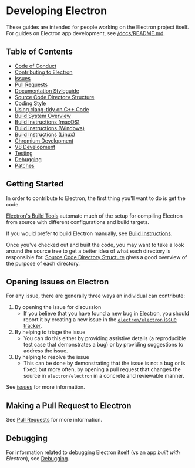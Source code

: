# Developing Electron

These guides are intended for people working on the Electron project itself.
For guides on Electron app development, see
[/docs/README.md](../README.md#guides-and-tutorials).

## Table of Contents

* [Code of Conduct](https://github.com/electron/electron/blob/master/CODE_OF_CONDUCT.md)
* [Contributing to Electron](https://github.com/electron/electron/blob/master/CONTRIBUTING.md)
* [Issues](issues.md)
* [Pull Requests](pull-requests.md)
* [Documentation Styleguide](coding-style.md#documentation)
* [Source Code Directory Structure](source-code-directory-structure.md)
* [Coding Style](coding-style.md)
* [Using clang-tidy on C++ Code](clang-tidy.md)
* [Build System Overview](build-system-overview.md)
* [Build Instructions (macOS)](build-instructions-macos.md)
* [Build Instructions (Windows)](build-instructions-windows.md)
* [Build Instructions (Linux)](build-instructions-linux.md)
* [Chromium Development](chromium-development.md)
* [V8 Development](v8-development.md)
* [Testing](testing.md)
* [Debugging](debugging.md)
* [Patches](patches.md)

## Getting Started

In order to contribute to Electron, the first thing you'll want to do is get the code.

[Electron's Build Tools](https://github.com/electron/build-tools) automate much of the setup for compiling Electron from source with different configurations and build targets.

If you would prefer to build Electron manually, see [Build Instructions](build-instructions-gn.md).

Once you've checked out and built the code, you may want to take a look around the source tree to get a better idea
of what each directory is responsible for. [Source Code Directory Structure](source-code-directory-structure.md) gives a good overview of the purpose of each directory.

## Opening Issues on Electron

For any issue, there are generally three ways an individual can
contribute:

1. By opening the issue for discussion
    * If you believe that you have found a new bug in Electron, you should report it by creating a new issue in
    the [`electron/electron` issue tracker](https://github.com/electron/electron/issues).
2. By helping to triage the issue
    * You can do this either by providing assistive details (a reproducible test case that demonstrates a bug) or by providing suggestions to address the issue.
3. By helping to resolve the issue
    * This can be done by demonstrating that the issue is not a bug or is fixed;
      but more often, by opening a pull request that changes the source in `electron/electron`
      in a concrete and reviewable manner.

See [issues](issues.md) for more information.

## Making a Pull Request to Electron

See [Pull Requests](pull-requests.md) for more information.

## Debugging

For information related to debugging Electron itself (vs an app _built with Electron_), see [Debugging](debugging.md).

